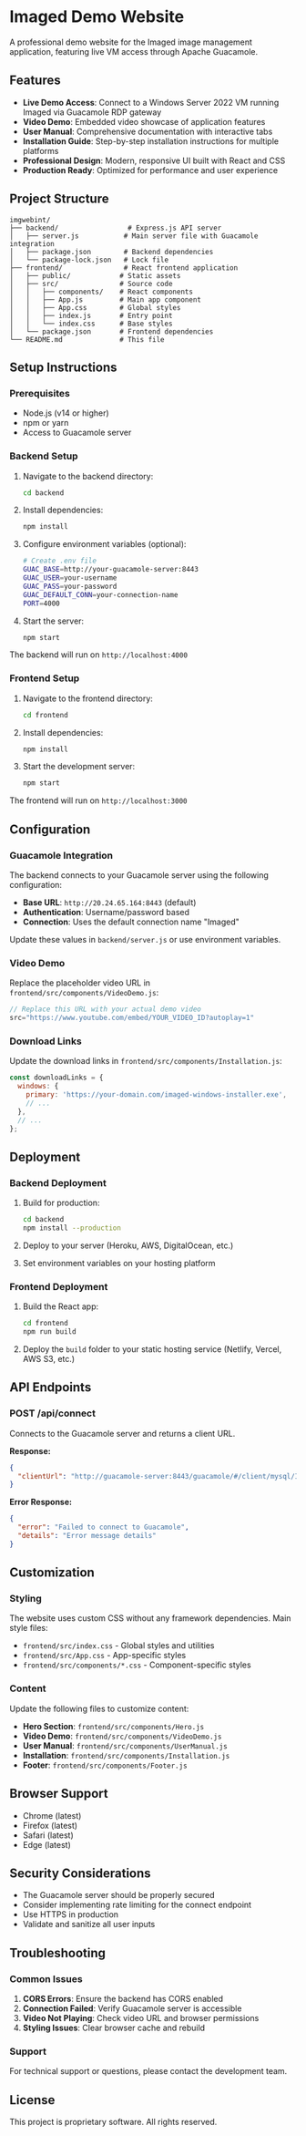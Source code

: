 # Imaged Demo Website

A professional demo website for the Imaged image management application, featuring live VM access through Apache Guacamole.

## Features

- **Live Demo Access**: Connect to a Windows Server 2022 VM running Imaged via Guacamole RDP gateway
- **Video Demo**: Embedded video showcase of application features
- **User Manual**: Comprehensive documentation with interactive tabs
- **Installation Guide**: Step-by-step installation instructions for multiple platforms
- **Professional Design**: Modern, responsive UI built with React and CSS
- **Production Ready**: Optimized for performance and user experience

## Project Structure

```
imgwebint/
├── backend/                 # Express.js API server
│   ├── server.js           # Main server file with Guacamole integration
│   ├── package.json        # Backend dependencies
│   └── package-lock.json   # Lock file
├── frontend/               # React frontend application
│   ├── public/            # Static assets
│   ├── src/               # Source code
│   │   ├── components/    # React components
│   │   ├── App.js         # Main app component
│   │   ├── App.css        # Global styles
│   │   ├── index.js       # Entry point
│   │   └── index.css      # Base styles
│   └── package.json       # Frontend dependencies
└── README.md              # This file
```

## Setup Instructions

### Prerequisites

- Node.js (v14 or higher)
- npm or yarn
- Access to Guacamole server

### Backend Setup

1. Navigate to the backend directory:
   ```bash
   cd backend
   ```

2. Install dependencies:
   ```bash
   npm install
   ```

3. Configure environment variables (optional):
   ```bash
   # Create .env file
   GUAC_BASE=http://your-guacamole-server:8443
   GUAC_USER=your-username
   GUAC_PASS=your-password
   GUAC_DEFAULT_CONN=your-connection-name
   PORT=4000
   ```

4. Start the server:
   ```bash
   npm start
   ```

The backend will run on `http://localhost:4000`

### Frontend Setup

1. Navigate to the frontend directory:
   ```bash
   cd frontend
   ```

2. Install dependencies:
   ```bash
   npm install
   ```

3. Start the development server:
   ```bash
   npm start
   ```

The frontend will run on `http://localhost:3000`

## Configuration

### Guacamole Integration

The backend connects to your Guacamole server using the following configuration:

- **Base URL**: `http://20.24.65.164:8443` (default)
- **Authentication**: Username/password based
- **Connection**: Uses the default connection name "Imaged"

Update these values in `backend/server.js` or use environment variables.

### Video Demo

Replace the placeholder video URL in `frontend/src/components/VideoDemo.js`:

```javascript
// Replace this URL with your actual demo video
src="https://www.youtube.com/embed/YOUR_VIDEO_ID?autoplay=1"
```

### Download Links

Update the download links in `frontend/src/components/Installation.js`:

```javascript
const downloadLinks = {
  windows: {
    primary: 'https://your-domain.com/imaged-windows-installer.exe',
    // ...
  },
  // ...
};
```

## Deployment

### Backend Deployment

1. Build for production:
   ```bash
   cd backend
   npm install --production
   ```

2. Deploy to your server (Heroku, AWS, DigitalOcean, etc.)

3. Set environment variables on your hosting platform

### Frontend Deployment

1. Build the React app:
   ```bash
   cd frontend
   npm run build
   ```

2. Deploy the `build` folder to your static hosting service (Netlify, Vercel, AWS S3, etc.)

## API Endpoints

### POST /api/connect

Connects to the Guacamole server and returns a client URL.

**Response:**
```json
{
  "clientUrl": "http://guacamole-server:8443/guacamole/#/client/mysql/Imaged?token=abc123"
}
```

**Error Response:**
```json
{
  "error": "Failed to connect to Guacamole",
  "details": "Error message details"
}
```

## Customization

### Styling

The website uses custom CSS without any framework dependencies. Main style files:

- `frontend/src/index.css` - Global styles and utilities
- `frontend/src/App.css` - App-specific styles
- `frontend/src/components/*.css` - Component-specific styles

### Content

Update the following files to customize content:

- **Hero Section**: `frontend/src/components/Hero.js`
- **Video Demo**: `frontend/src/components/VideoDemo.js`
- **User Manual**: `frontend/src/components/UserManual.js`
- **Installation**: `frontend/src/components/Installation.js`
- **Footer**: `frontend/src/components/Footer.js`

## Browser Support

- Chrome (latest)
- Firefox (latest)
- Safari (latest)
- Edge (latest)

## Security Considerations

- The Guacamole server should be properly secured
- Consider implementing rate limiting for the connect endpoint
- Use HTTPS in production
- Validate and sanitize all user inputs

## Troubleshooting

### Common Issues

1. **CORS Errors**: Ensure the backend has CORS enabled
2. **Connection Failed**: Verify Guacamole server is accessible
3. **Video Not Playing**: Check video URL and browser permissions
4. **Styling Issues**: Clear browser cache and rebuild

### Support

For technical support or questions, please contact the development team.

## License

This project is proprietary software. All rights reserved.

